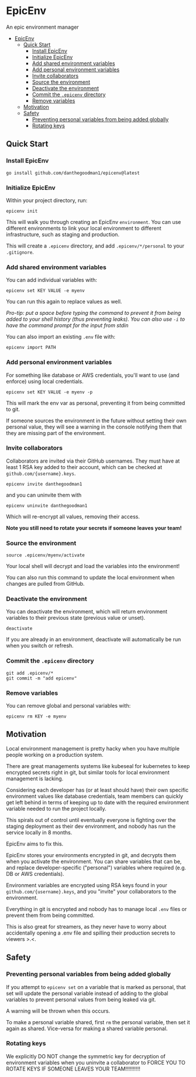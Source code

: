 # EpicEnv

An epic environment manager

<!-- TOC -->
* [EpicEnv](#epicenv)
  * [Quick Start](#quick-start)
    * [Install EpicEnv](#install-epicenv)
    * [Initialize EpicEnv](#initialize-epicenv)
    * [Add shared environment variables](#add-shared-environment-variables)
    * [Add personal environment variables](#add-personal-environment-variables)
    * [Invite collaborators](#invite-collaborators)
    * [Source the environment](#source-the-environment)
    * [Deactivate the environment](#deactivate-the-environment)
    * [Commit the `.epicenv` directory](#commit-the-epicenv-directory)
    * [Remove variables](#remove-variables)
  * [Motivation](#motivation)
  * [Safety](#safety)
    * [Preventing personal variables from being added globally](#preventing-personal-variables-from-being-added-globally)
    * [Rotating keys](#rotating-keys)
<!-- TOC -->

## Quick Start

### Install EpicEnv

```
go install github.com/danthegoodman1/epicenv@latest
```

### Initialize EpicEnv

Within your project directory, run:

```
epicenv init
```

This will walk you through creating an EpicEnv `environment`. You can use different environments to link your local environment to different infrastructure, such as staging and production.

This will create a `.epicenv` directory, and add `.epicenv/*/personal` to your `.gitignore`.

### Add shared environment variables

You can add individual variables with:

```
epicenv set KEY VALUE -e myenv
```

You can run this again to replace values as well.

_Pro-tip: put a space before typing the command to prevent it from being added to your shell history (thus preventing leaks). You can also use `-i` to have the command prompt for the input from stdin_

You can also import an existing `.env` file with:

```
epicenv import PATH
```

### Add personal environment variables

For something like database or AWS credentials, you'll want to use (and enforce) using local credentials.

```
epicenv set KEY VALUE -e myenv -p
```

This will mark the env var as personal, preventing it from being committed to git.

If someone sources the environment in the future without setting their own personal value, they will see a warning in the console notifying them that they are missing part of the environment.

### Invite collaborators

Collaborators are invited via their GitHub usernames.  They must have at least 1 RSA key added to their account, which can be checked at `github.com/{username}.keys`.

```
epicenv invite danthegoodman1
```

and you can uninvite them with

```
epicenv uninvite danthegoodman1
```

Which will re-encrypt all values, removing their access.

**Note you still need to rotate your secrets if someone leaves your team!**

### Source the environment

```
source .epicenv/myenv/activate
```

Your local shell will decrypt and load the variables into the environment!

You can also run this command to update the local environment when changes are pulled from GitHub.

### Deactivate the environment

You can deactivate the environment, which will return environment variables to their previous state (previous value or unset).

```
deactivate
```

If you are already in an environment, deactivate will automatically be run when you switch or refresh.

### Commit the `.epicenv` directory

```
git add .epicenv/*
git commit -m "add epicenv"
```

### Remove variables

You can remove global and personal variables with:

```
epicenv rm KEY -e myenv
```


## Motivation

Local environment management is pretty hacky when you have multiple people working on a production system.

There are great managements systems like kubeseal for kubernetes to keep encrypted secrets right in git, but similar tools for local environment management is lacking.

Considering each developer has (or at least should have) their own specific environment values like database credentials, team members can quickly get left behind in terms of keeping up to date with the required environment variable needed to run the project locally.

This spirals out of control until eventually everyone is fighting over the staging deployment as their dev environment, and nobody has run the service locally in 8 months.

EpicEnv aims to fix this.

EpicEnv stores your environments encrypted in git, and decrypts them when you activate the environment. You can share variables that can be, and replace developer-specific ("personal") variables where required (e.g. DB or AWS credentials).

Environment variables are encrypted using RSA keys found in your `github.com/{username}.keys`, and you "invite" your collaborators to the environment.

Everything in git is encrypted and nobody has to manage local `.env` files or prevent them from being committed.

This is also great for streamers, as they never have to worry about accidentally opening a .env file and spilling their production secrets to viewers >.<.

## Safety

### Preventing personal variables from being added globally

If you attempt to `epicenv set` on a variable that is marked as personal, that set will update the personal variable instead of adding to the global variables to prevent personal values from being leaked via git.

A warning will be thrown when this occurs.

To make a personal variable shared, first `rm` the personal variable, then set it again as shared. Vice-versa for making a shared variable personal.

### Rotating keys

We explicitly DO NOT change the symmetric key for decryption of environment variables when you uninvite a collaborator to FORCE YOU TO ROTATE KEYS IF SOMEONE LEAVES YOUR TEAM!!!!!!!!!!